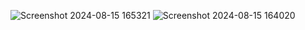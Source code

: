   ![Screenshot 2024-08-15 165321](https://github.com/user-attachments/assets/a2ac482e-948c-4d49-b00c-bcbac4674a3d)
  ![Screenshot 2024-08-15 164020](https://github.com/user-attachments/assets/db46a214-8c05-49da-bcda-41f67df28394)
